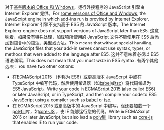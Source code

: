 <span data-ttu-id="ae921-101">对于[某些版本的 Office 和 Windows](../concepts/browsers-used-by-office-web-add-ins.md)，运行外接程序的 JavaScript 引擎由 Internet Explorer 提供。</span><span class="sxs-lookup"><span data-stu-id="ae921-101">For [some versions of Office and Windows](../concepts/browsers-used-by-office-web-add-ins.md), the JavaScript engine in which add-ins run is provided by Internet Explorer.</span></span> <span data-ttu-id="ae921-102">Internet Explorer 引擎不支持高于 ES5 的 JavaScript 版本。</span><span class="sxs-lookup"><span data-stu-id="ae921-102">The Internet Explorer engine does not support versions of JavaScript later than ES5.</span></span> <span data-ttu-id="ae921-103">这意味着，如果没有特殊处理，加载项所使用的 JavaScript 文件不能使用在 ES5 后添加到语言中的语法、类型或方法。</span><span class="sxs-lookup"><span data-stu-id="ae921-103">This means that without special handling, the JavaScript files that your add-in serves cannot use syntax, types, or methods that were added to the language after ES5.</span></span> <span data-ttu-id="ae921-104">这并不意味着必须以 ES5 语法*编写*。</span><span class="sxs-lookup"><span data-stu-id="ae921-104">This does not mean that you must *write* in ES5 syntax.</span></span> <span data-ttu-id="ae921-105">有两个其他选项：</span><span class="sxs-lookup"><span data-stu-id="ae921-105">You have two other options:</span></span>

- <span data-ttu-id="ae921-106">在[ECMAScript 2015](https://www.w3schools.com/Js/js_es6.asp) （也称为 ES6）或更高版本 JavaScript 中或在 TypeScript 中编写代码，然后使用编译器（如[babel](https://babeljs.io/)或[tsc](https://www.typescriptlang.org/index.html)）将代码编译为 ES5 JavaScript。</span><span class="sxs-lookup"><span data-stu-id="ae921-106">Write your code in [ECMAScript 2015](https://www.w3schools.com/Js/js_es6.asp) (also called ES6) or later JavaScript, or in TypeScript, and then compile your code to ES5 JavaScript using a compiler such as [babel](https://babeljs.io/) or [tsc](https://www.typescriptlang.org/index.html).</span></span>
- <span data-ttu-id="ae921-107">在 ECMAScript 2015 或更高版本的 JavaScript 中编写，但还要加载一个[polyfill](https://wikipedia.org/wiki/Polyfill_(programming))库，如[core-JS](https://github.com/zloirock/core-js) ，使 IE 能够运行您的代码。</span><span class="sxs-lookup"><span data-stu-id="ae921-107">Write in ECMAScript 2015 or later JavaScript, but also load a [polyfill](https://wikipedia.org/wiki/Polyfill_(programming)) library such as [core-js](https://github.com/zloirock/core-js) that enables IE to run your code.</span></span>
